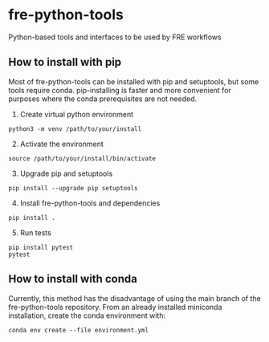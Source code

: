 # fre-python-tools
Python-based tools and interfaces to be used by FRE workflows

## How to install with pip
Most of fre-python-tools can be installed with pip and setuptools,
but some tools require conda. pip-installing is faster and
more convenient for purposes where the conda prerequisites are not needed.

1. Create virtual python environment

```
python3 -m venv /path/to/your/install
```

2. Activate the environment

```
source /path/to/your/install/bin/activate
```

3. Upgrade pip and setuptools

```
pip install --upgrade pip setuptools
```

4. Install fre-python-tools and dependencies

```
pip install .
```

5. Run tests

```
pip install pytest
pytest
```

## How to install with conda
Currently, this method has the disadvantage of using the main branch of the
fre-python-tools repository. From an already installed miniconda installation,
create the conda environment with:

```
conda env create --file environment.yml
```
